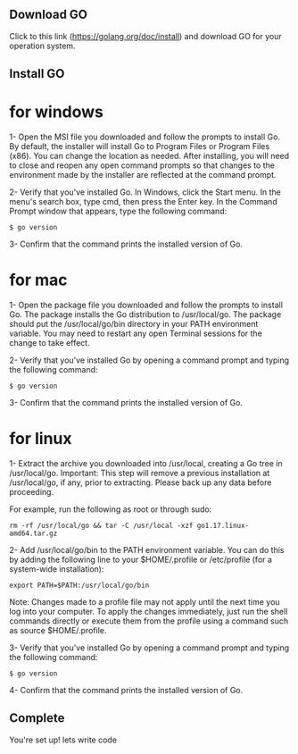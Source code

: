 ## Download GO

Click to this link (https://golang.org/doc/install) and download GO for your operation
system.

## Install GO

# for windows

1- Open the MSI file you downloaded and follow the prompts to install Go.
By default, the installer will install Go to Program Files or Program Files (x86). You can change the location as needed. After installing, you will need to close and reopen any open command prompts so that changes to the environment made by the installer are reflected at the command prompt.

2- Verify that you've installed Go.
In Windows, click the Start menu.
In the menu's search box, type cmd, then press the Enter key.
In the Command Prompt window that appears, type the following command:

```
$ go version
```

3- Confirm that the command prints the installed version of Go.

# for mac

1- Open the package file you downloaded and follow the prompts to install Go.
The package installs the Go distribution to /usr/local/go. The package should put the /usr/local/go/bin directory in your PATH environment variable. You may need to restart any open Terminal sessions for the change to take effect.

2- Verify that you've installed Go by opening a command prompt and typing the following command:

```
$ go version
```

3- Confirm that the command prints the installed version of Go.

# for linux

1- Extract the archive you downloaded into /usr/local, creating a Go tree in /usr/local/go.
Important: This step will remove a previous installation at /usr/local/go, if any, prior to extracting. Please back up any data before proceeding.

For example, run the following as root or through sudo:

```
rm -rf /usr/local/go && tar -C /usr/local -xzf go1.17.linux-amd64.tar.gz
```

2- Add /usr/local/go/bin to the PATH environment variable.
You can do this by adding the following line to your $HOME/.profile or /etc/profile (for a system-wide installation):

```
export PATH=$PATH:/usr/local/go/bin
```

Note: Changes made to a profile file may not apply until the next time you log into your computer. To apply the changes immediately, just run the shell commands directly or execute them from the profile using a command such as source $HOME/.profile.

3- Verify that you've installed Go by opening a command prompt and typing the following command:

```
$ go version
```

4- Confirm that the command prints the installed version of Go.

## Complete

You're set up! lets write code
